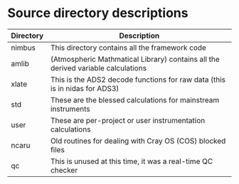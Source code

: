 # Source directory descriptions

| Directory | Description |
| ------ | --------------- |
|nimbus| This directory contains all the framework code|
|amlib| (Atmospheric Mathmatical Library) contains all the derived variable calculations|
|xlate|This is the ADS2 decode functions for raw data (this is in nidas for ADS3)|
|std|These are the blessed calculations for mainstream instruments|
|user|These are per-project or user instrumentation calculations|
|ncaru|Old routines for dealing with Cray OS (COS) blocked files|
|qc|This is unused at this time, it was a real-time QC checker|
